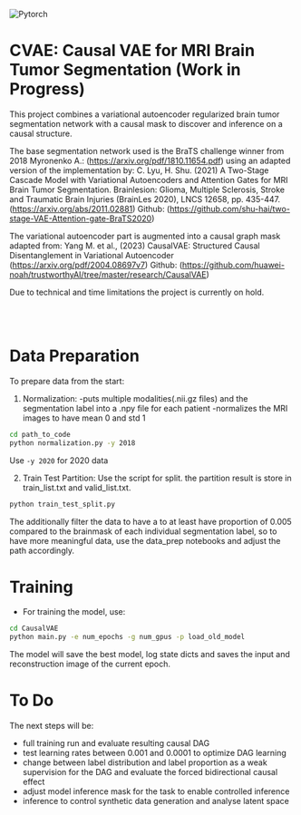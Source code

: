 ![Pytorch](https://img.shields.io/badge/Implemented%20in-Pytorch-red.svg)

# CVAE: Causal VAE for MRI Brain Tumor Segmentation (Work in Progress)

This project combines a variational autoencoder regularized brain tumor segmentation network with a causal mask to discover and inference on a causal structure.

The base segmentation network used is the BraTS challenge winner from 2018 Myronenko A.: (https://arxiv.org/pdf/1810.11654.pdf) using an adapted version of the implementation by: 
C. Lyu, H. Shu. (2021) A Two-Stage Cascade Model with Variational Autoencoders and Attention Gates for MRI Brain Tumor Segmentation. Brainlesion: Glioma, Multiple Sclerosis, Stroke and Traumatic Brain Injuries (BrainLes 2020), LNCS 12658, pp. 435-447. (https://arxiv.org/abs/2011.02881)
Github: (https://github.com/shu-hai/two-stage-VAE-Attention-gate-BraTS2020)
 
The variational autoencoder part is augmented into a causal graph mask adapted from:
Yang M. et al., (2023) CausalVAE: Structured Causal Disentanglement in Variational Autoencoder (https://arxiv.org/pdf/2004.08697v7)
Github: (https://github.com/huawei-noah/trustworthyAI/tree/master/research/CausalVAE)

Due to technical and time limitations the project is currently on hold.

<br /><br />




# Data Preparation

To prepare data from the start:
1. Normalization:
-puts multiple modalities(.nii.gz files) and the segmentation label into a .npy file for each patient
-normalizes the MRI images to have mean 0 and std 1

```bash
cd path_to_code
python normalization.py -y 2018
```
Use `-y 2020` for 2020 data

2. Train Test Partition:
Use the script for split. the partition result is store in train_list.txt and valid_list.txt.
```bash
python train_test_split.py
```

The additionally filter the data to have a to at least have proportion of 0.005 compared to the brainmask of each individual segmentation label, so to have more meaningful data, use the data_prep notebooks and adjust the path accordingly.


# Training
- For training the model, use:
```bash
cd CausalVAE
python main.py -e num_epochs -g num_gpus -p load_old_model
``` 
The model will save the best model, log state dicts and saves the input and reconstruction image of the current epoch.


# To Do

The next steps will be:
- full training run and evaluate resulting causal DAG
- test learning rates between 0.001 and 0.0001 to optimize DAG learning
- change between label distribution and label proportion as a weak supervision for the DAG and evaluate the forced bidirectional causal effect
- adjust model inference mask for the task to enable controlled inference
- inference to control synthetic data generation and analyse latent space
